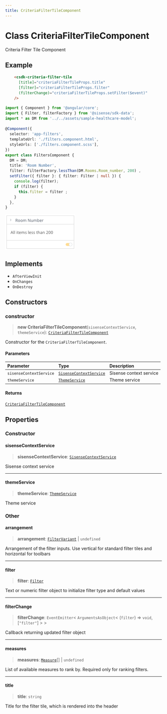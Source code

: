 ```yaml
---
title: CriteriaFilterTileComponent
---
```


# Class CriteriaFilterTileComponent

Criteria Filter Tile Component

## Example

```html
    <csdk-criteria-filter-tile
      [title]="criteriaFilterTileProps.title"
      [filter]="criteriaFilterTileProps.filter"
      (filterChange)="criteriaFilterTileProps.setFilter($event)"
    />
```
```ts
import { Component } from '@angular/core';
import { Filter, filterFactory } from '@sisense/sdk-data';
import * as DM from '../../assets/sample-healthcare-model';

@Component({
  selector: 'app-filters',
  templateUrl: './filters.component.html',
  styleUrls: ['./filters.component.scss'],
})
export class FiltersComponent {
  DM = DM;
  title: 'Room Number',
  filter: filterFactory.lessThan(DM.Rooms.Room_number, 200) ,
  setFilter({ filter }: { filter: Filter | null }) {
    console.log(filter);
    if (filter) {
      this.filter = filter ;
    }
  },
}
```
<img src="../../../img/angular-criteria-filter-tile-example.png" width="225px" />

## Implements

- `AfterViewInit`
- `OnChanges`
- `OnDestroy`

## Constructors

### constructor

> **new CriteriaFilterTileComponent**(`sisenseContextService`, `themeService`): [`CriteriaFilterTileComponent`](class.CriteriaFilterTileComponent.md)

Constructor for the `CriteriaFilterTileComponent`.

#### Parameters

| Parameter | Type | Description |
| :------ | :------ | :------ |
| `sisenseContextService` | [`SisenseContextService`](../contexts/class.SisenseContextService.md) | Sisense context service |
| `themeService` | [`ThemeService`](../contexts/class.ThemeService.md) | Theme service |

#### Returns

[`CriteriaFilterTileComponent`](class.CriteriaFilterTileComponent.md)

## Properties

### Constructor

#### sisenseContextService

> **sisenseContextService**: [`SisenseContextService`](../contexts/class.SisenseContextService.md)

Sisense context service

***

#### themeService

> **themeService**: [`ThemeService`](../contexts/class.ThemeService.md)

Theme service

### Other

#### arrangement

> **arrangement**: [`FilterVariant`](../type-aliases/type-alias.FilterVariant.md) \| `undefined`

Arrangement of the filter inputs. Use vertical for standard filter tiles and horizontal for toolbars

***

#### filter

> **filter**: [`Filter`](../../sdk-data/interfaces/interface.Filter.md)

Text or numeric filter object to initialize filter type and default values

***

#### filterChange

> **filterChange**: `EventEmitter`\< `ArgumentsAsObject`\< (`filter`) => `void`, [`"filter"`] \> \>

Callback returning updated filter object

***

#### measures

> **measures**: [`Measure`](../../sdk-data/interfaces/interface.Measure.md)[] \| `undefined`

List of available measures to rank by. Required only for ranking filters.

***

#### title

> **title**: `string`

Title for the filter tile, which is rendered into the header
